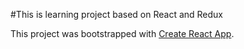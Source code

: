 #This is learning project based on React and Redux

This project was bootstrapped with [Create React App](https://github.com/facebookincubator/create-react-app).
